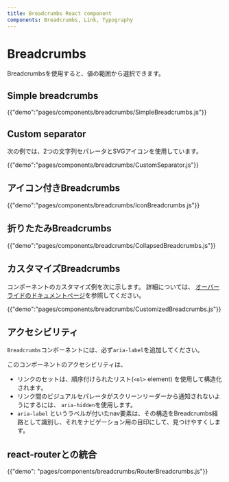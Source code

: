 ```yaml
---
title: Breadcrumbs React component
components: Breadcrumbs, Link, Typography
---
```


# Breadcrumbs

<p class="description">Breadcrumbsを使用すると、値の範囲から選択できます。</p>

## Simple breadcrumbs

{{"demo":"pages/components/breadcrumbs/SimpleBreadcrumbs.js"}}

## Custom separator

次の例では、2つの文字列セパレータとSVGアイコンを使用しています。

{{"demo":"pages/components/breadcrumbs/CustomSeparator.js"}}

## アイコン付きBreadcrumbs

{{"demo":"pages/components/breadcrumbs/IconBreadcrumbs.js"}}

## 折りたたみBreadcrumbs

{{"demo":"pages/components/breadcrumbs/CollapsedBreadcrumbs.js"}}

## カスタマイズBreadcrumbs

コンポーネントのカスタマイズ例を次に示します。 詳細については、 [オーバーライドのドキュメントページ](/customization/components/)を参照してください。

{{"demo":"pages/components/breadcrumbs/CustomizedBreadcrumbs.js"}}

## アクセシビリティ

`Breadcrumbs`コンポーネントには、必ず`aria-label`を追加してください。

このコンポーネントのアクセシビリティは、

- リンクのセットは、順序付けられたリスト(`<ol>` element) を使用して構造化されます。
- リンク間のビジュアルセパレータがスクリーンリーダーから通知されないようにするには、 `aria-hidden`を使用します。
- `aria-label` というラベルが付いたnav要素は、その構造をBreadcrumbs経路として識別し、それをナビゲーション用の目印にして、見つけやすくします。

## react-routerとの統合

{{"demo": "pages/components/breadcrumbs/RouterBreadcrumbs.js"}}